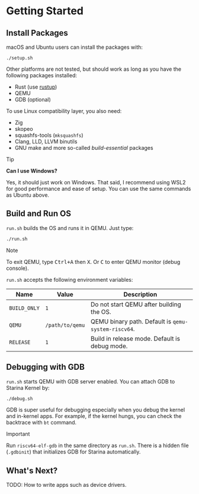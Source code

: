 # Getting Started

## Install Packages

macOS and Ubuntu users can install the packages with:

```
./setup.sh
```

Other platforms are not tested, but should work as long as you have the following packages installed:

- Rust (use [rustup](https://rustup.rs/))
- QEMU
- GDB (optional)

To use Linux compatibility layer, you also need:

- Zig
- skopeo
- squashfs-tools (`mksquashfs`)
- Clang, LLD, LLVM binutils
- GNU make and more so-called *build-essential* packages

> [!TIP]
>
> **Can I use Windows?**
>
> Yes, it should just work on Windows. That said, I recommend using WSL2 for good performance and ease of setup. You can use the same commands as Ubuntu above.

## Build and Run OS

`run.sh` builds the OS and runs it in QEMU. Just type:

```bash
./run.sh
```

> [!NOTE]
>
> To exit QEMU, type <kbd>Ctrl+A</kbd> then <kbd>X</kbd>. Or <kbd>C</kbd> to enter QEMU monitor (debug console).

`run.sh` accepts the following environment variables:

| Name | Value |  Description |
|------|--------|------|
| `BUILD_ONLY` | `1` | Do not start QEMU after building the OS. |
| `QEMU` | `/path/to/qemu` | QEMU binary path. Default is `qemu-system-riscv64`. |
| `RELEASE` | `1` | Build in release mode. Default is debug mode. |

## Debugging with GDB

`run.sh` starts QEMU with GDB server enabled. You can attach GDB to Starina Kernel by:

```bash
./debug.sh
```

GDB is super useful for debugging especially when you debug the kernel and in-kernel apps. For example, if the kernel hungs, you can check the backtrace with `bt` command.

> [!IMPORTANT]
>
> Run `riscv64-elf-gdb` in the same directory as `run.sh`. There is a hidden file (`.gdbinit`) that initializes GDB for Starina automatically.

## What's Next?

TODO: How to write apps such as device drivers.
